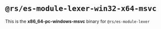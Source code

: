 # `@rs/es-module-lexer-win32-x64-msvc`

This is the **x86_64-pc-windows-msvc** binary for `@rs/es-module-lexer`
